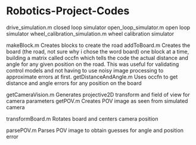 # Robotics-Project-Codes

drive_simulation.m                   closed loop simulator
open_loop_simulator.m                open loop simulator
wheel_calibration_simulation.m       wheel calibration simulator

makeBlock.m     Creates blocks to create the road
addToBoard.m    Creates the board (the road, not sure why i chose the word board) one block at a time, building a matrix called occfn                     which tells the code the actual distance and angle for any given position on the road.  This was useful for validating                     control models and not having to use noisy image processing to approximate errors at first.
getDistanceAndAngle.m   Uses occfn to get distance and angle errors for any position on the board

getCameraVision.m   Generates projective2D transform and field of view for camera parameters
getPOV.m            Creates POV image as seen from simulated camera

transformBoard.m    Rotates board and centers camera position

parsePOV.m          Parses POV image to obtain guesses for angle and position error

